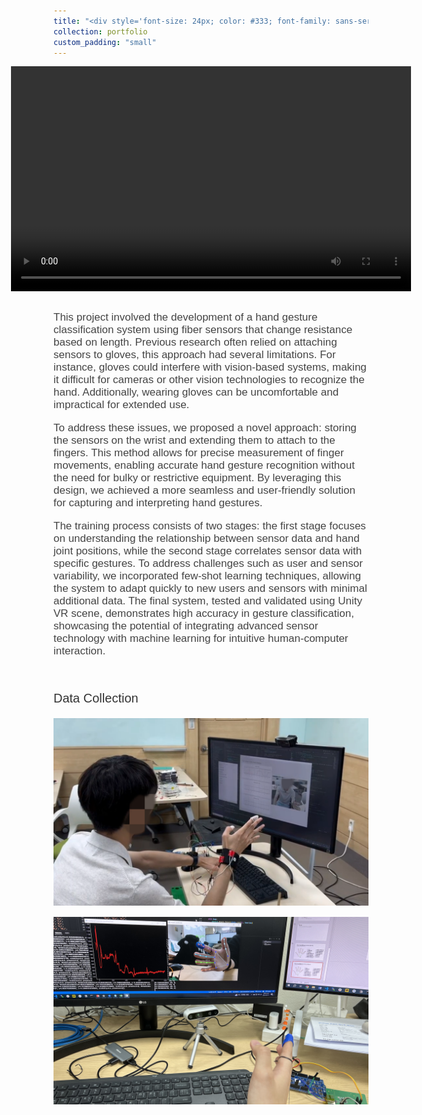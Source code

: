 ```yaml
---
title: "<div style='font-size: 24px; color: #333; font-family: sans-serif;'>Wearable Fiber Sensor for Hand Gesture Recognition</div>"
collection: portfolio
custom_padding: "small"
---
```

<div style="display: flex; justify-content: center;">
<video src="/images/fiber_demo_short.mp4" width="640" height="360" controls></video>
</div>
<div style="height: 15px;"></div>

<p style="font-size: 17px; color: #444444; font-family: sans-serif;">
This project involved the development of a hand gesture classification system using fiber sensors that change resistance based on length. 
Previous research often relied on attaching sensors to gloves, this approach had several limitations. For instance, gloves could interfere with vision-based systems, making it difficult for cameras or other vision technologies to recognize the hand. Additionally, wearing gloves can be uncomfortable and impractical for extended use.</p>

<p style="font-size: 17px; color: #444444; font-family: sans-serif;">
To address these issues, we proposed a novel approach: storing the sensors on the wrist and extending them to attach to the fingers. This method allows for precise measurement of finger movements, enabling accurate hand gesture recognition without the need for bulky or restrictive equipment. By leveraging this design, we achieved a more seamless and user-friendly solution for capturing and interpreting hand gestures.</p>


<p style="font-size: 17px; color: #444444; font-family: sans-serif;">
The training process consists of two stages: the first stage focuses on understanding the relationship between sensor data and hand joint positions, while the second stage correlates sensor data with specific gestures. To address challenges such as user and sensor variability, we incorporated few-shot learning techniques, allowing the system to adapt quickly to new users and sensors with minimal additional data. The final system, tested and validated using Unity VR scene, demonstrates high accuracy in gesture classification, showcasing the potential of integrating advanced sensor technology with machine learning for intuitive human-computer interaction.
</p>

<br>
<p style="font-size: 20px; color: #333; font-family: sans-serif;">
  Data Collection
</p>
  
<img src="/images/fiber_glove_2.png" class="portfolio-image" style="width: 600px; height: 300px; object-fit: cover;">
<div style="height: 15px;"></div>
<img src="/images/fiber_data_2.jpeg" class="portfolio-image" style="width: 600px; height: 300px; object-fit: cover;">

